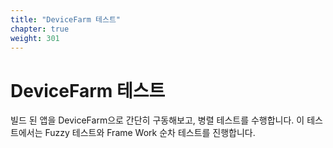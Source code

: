 ```yaml
---
title: "DeviceFarm 테스트"
chapter: true
weight: 301
---
```


# DeviceFarm 테스트

빌드 된 앱을 DeviceFarm으로 간단히 구동해보고, 병렬 테스트를 수행합니다.
이 테스트에서는 Fuzzy 테스트와 Frame Work 순차 테스트를 진행합니다.



<br><br>